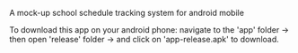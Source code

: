 A mock-up school schedule tracking system for android mobile

To download this app on your android phone:
  navigate to the 'app' folder 
  -> then open 'release' folder 
  -> and click on 'app-release.apk' to download.
